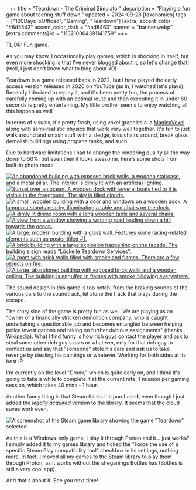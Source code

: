 +++
title = "Teardown - The Criminal Simulator"
description = "Playing a fun game about tearing stuff down."
updated = 2024-09-28
[taxonomies]
tags = ["100DaysToOffload", "Gaming", "Teardown"]
[extra]
accent_color = "#6d5542"
accent_color_dark = "#ad8463"
banner = "banner.webp"
[extra.comments]
id = "113210064391141759"
+++

TL;DR: Fun game.

As you may know, I occasionally play games, which is shocking in itself, but even more shocking is that I've never blogged about it, so let's change that! (well, I just don't know what to blog about xD)

Teardown is a game released back in 2022, but I have played the early access version released in 2020 on YouTube (as in, I watched let's plays). Recently I decided to replay it, and it's been pretty fun, the process of carefully coming up with an optimal route and then executing it in under 60 seconds is pretty entertaining. My little brother seems to enjoy watching all this happen as well.

In terms of visuals, it's pretty fresh, using voxel graphics à la [MagicaVoxel](https://ephtracy.github.io) along with semi-realistic physics that work very well together. It's fun to just walk around and smash stuff with a sledge, toss chairs around, break glass, demolish buildings using propane tanks, and such.

Due to hardware limitations I had to change the rendering quality all the way down to 50%, but even then it looks awesome, here's some shots from built-in photo mode.

<div class="media-grid-markdown">

[![An abandoned building with exposed brick walls, a wooden staircase, and a metal pillar. The interior is dimly lit with an artificial lighting.](screenshot-teardown-1.png)](https://files.catbox.moe/u4p65h.png)
[![Sunset over an ocean. A wooden dock with several boats tied to it is visible in the foreground. The sky is filled clouds.](screenshot-teardown-2.png)](https://files.catbox.moe/j8plvm.png)
[![A small, wooden building with a door and windows on a wooden dock. A lamppost stands nearby, illuminating a table and chairs on the dock.](screenshot-teardown-3.png)](https://files.catbox.moe/gtckqi.png)
[![A dimly lit dining room with a long wooden table and several chairs.](screenshot-teardown-4.png)](https://files.catbox.moe/btqp4t.png)
[![A view from a window showing a winding road leading down a hill towards the ocean.](screenshot-teardown-5.png)](https://files.catbox.moe/ph30ik.png)
[![A large, modern building with a glass wall. Features some racing-related elements such as poster titled #1.](screenshot-teardown-6.png)](https://files.catbox.moe/aayzmp.png)
[![A brick building with a large explosion happening on the facade. The building's sign reads "Löckelle Teardown Services".](screenshot-teardown-7.png)](https://files.catbox.moe/jbupy7.png)
[![A room with brick walls filled with smoke and flames. There are a few objects on fire.](screenshot-teardown-8.png)](https://files.catbox.moe/fnv84q.png)
[![A large, abandoned building with exposed brick walls and a wooden ceiling. The building is engulfed in flames with smoke billowing everywhere.](screenshot-teardown-9.png)](https://files.catbox.moe/oftls3.png)
</div>

The sound design in this game is top notch, from the braking sounds of the various cars to the soundtrack, let alone the track that plays during the escape.

The story side of the game is pretty fun as well. We are playing as an "owner of a financially stricken demolition company, who is caught undertaking a questionable job and becomes entangled between helping police investigations and taking on further dubious assignments" (thanks Wikipedia). What I find funny is how rich guys contact the player and ask to steal some other rich guy's cars or whatever, only for that rich guy to contact us and say that "someone" stole his cars and ask us to take revenge by stealing his paintings or whatever. Working for both sides at its best :P

I'm currently on the level "Crook," which is quite early on, and I think it's going to take a while to complete it at the current rate; 1 mission per gaming session, which takes 40 mins - 1 hour.

Another funny thing is that Steam thinks it's purchased, even though I just added the *legally acquired* version to the library. It seems that the cloud saves work even.

![A screenshot of the Steam game library showing the game "Teardown" selected.](screenshot-steam.png)

As this is a Windows-only game, I play it through Proton and it... just works? I simply added it to my games library and ticked the "Force the use of a specific Steam Play compatibility tool" checkbox in its settings, nothing more. In fact, I moved all my games to the Steam library to play them through Proton, as it works without the sheganings Bottles has (Bottles is still a very cool app).

And that's about it. See you next time!
